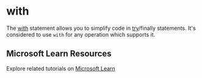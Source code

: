 # with

The [with](https://docs.python.org/3/reference/compound_stmts.html#with) statement allows you to simplify code in [try](https://docs.python.org/3/reference/compound_stmts.html#the-try-statement)/finally statements. It's considered to use `with` for any operation which supports it.

## Microsoft Learn Resources

Explore related tutorials on [Microsoft Learn](https://learn.microsoft.com/?WT.mc_id=python-c9-niner)
